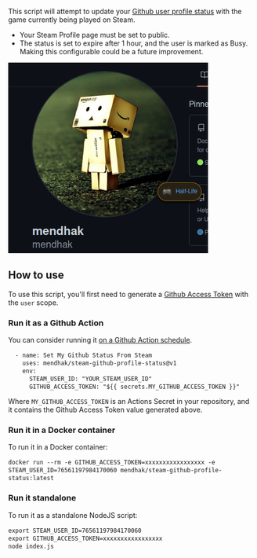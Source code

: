 This script will attempt to update your [Github user profile status](https://github.blog/changelog/2019-01-09-set-your-status/) with the game currently being played on Steam.  

* Your Steam Profile page must be set to public.  
* The status is set to expire after 1 hour, and the user is marked as Busy.  Making this configurable could be a future improvement. 

![screenshot](screenshot.png)

## How to use

To use this script, you'll first need to generate a [Github Access Token](https://github.com/settings/tokens) with the `user` scope.  

### Run it as a Github Action

You can consider running it [on a Github Action schedule](https://docs.github.com/en/actions/using-workflows/events-that-trigger-workflows#schedule).  


      - name: Set My Github Status From Steam
        uses: mendhak/steam-github-profile-status@v1
        env:
          STEAM_USER_ID: "YOUR_STEAM_USER_ID"
          GITHUB_ACCESS_TOKEN: "${{ secrets.MY_GITHUB_ACCESS_TOKEN }}"

Where `MY_GITHUB_ACCESS_TOKEN` is an Actions Secret in your repository, and it contains the Github Access Token value generated above.

### Run it in a Docker container

To run it in a Docker container:

    docker run --rm -e GITHUB_ACCESS_TOKEN=xxxxxxxxxxxxxxxxx -e STEAM_USER_ID=76561197984170060 mendhak/steam-github-profile-status:latest

### Run it standalone

To run it as a standalone NodeJS script:

    export STEAM_USER_ID=76561197984170060
    export GITHUB_ACCESS_TOKEN=xxxxxxxxxxxxxxxxx
    node index.js

